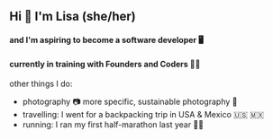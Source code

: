 ## Hi 👋 I'm Lisa (she/her)
#### and I'm aspiring to become a **software developer** 🖥️
#### currently in training with Founders and Coders 🧑‍🎓

<!-- add linkedin and twitter -->

<!-- add github stats -->



other things I do:
- photography 📷 more specific, sustainable photography 🍃
- travelling: I went for a backpacking trip in USA & Mexico 🇺🇸 🇲🇽
- running: I ran my first half-marathon last year 🏃‍♀️

<!--
**lisahns/lisahns** is a ✨ _special_ ✨ repository because its `README.md` (this file) appears on your GitHub profile.

Here are some ideas to get you started:

- 🔭 I’m currently working on ...
- 🌱 I’m currently learning ...
- 👯 I’m looking to collaborate on ...
- 🤔 I’m looking for help with ...
- 💬 Ask me about ...
- 📫 How to reach me: ...
- 😄 Pronouns: ...
- ⚡ Fun fact: ...
-->
